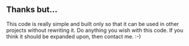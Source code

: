 ## Thanks but...

This code is really simple and built only so that it can be used in other
projects without rewriting it. Do anything you wish with this code. If you think
it should be expanded upon, then contact me. :-)
